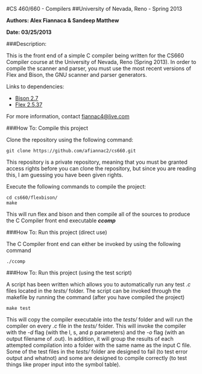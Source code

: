 #CS 460/660 - Compilers
##University of Nevada, Reno - Spring 2013

__Authors: Alex Fiannaca & Sandeep Matthew__

__Date:    03/25/2013__

###Description:

This is the front end of a simple C compiler being written for the CS660
Compiler course at the University of Nevada, Reno (Spring 2013). In order to
compile the scanner and parser, you must use the most recent versions of Flex
and Bison, the GNU scanner and parser generators.

Links to dependencies:
+ [Bison 2.7](http://ftp.gnu.org/gnu/bison/)
+ [Flex 2.5.37](http://flex.sourceforge.net/)

For more information, contact [fiannac4@live.com](mailto:fiannac4@live.com)

###How To: Compile this project

Clone the repository using the following command:

	git clone https://github.com/afiannac2/cs660.git

This repository is a private repository, meaning that you must be granted
access rights before you can clone the repository, but since you are
reading this, I am guessing you have been given rights.

Execute the following commands to compile the project:

	cd cs660/flexbison/
	make

This will run flex and bison and then compile all of the sources to produce
the C Compiler front end executable *__ccomp__*

###How To: Run this project (direct use)

The C Compiler front end can either be invoked by using the following command

	./ccomp

###How To: Run this project (using the test script)

A script has been written which allows you to automatically run any test *.c*
files located in the *tests/* folder. The script can be invoked through the 
makefile by running the command (after you have compiled the project)

	make test

This will copy the compiler executable into the *tests/* folder and will
run the compiler on every *.c* file in the *tests/* folder. This will invoke
the compiler with the *-d* flag (with the l, s, and p parameters) and the *-o*
flag (with an output filename of <filename>.out). In addition, it will group
the results of each attempted compilation into a folder with the same name
as the input C file. Some of the test files in the *tests/* folder are designed
to fail (to test error output and whatnot) and some are designed to compile
correctly (to test things like proper input into the symbol table).
